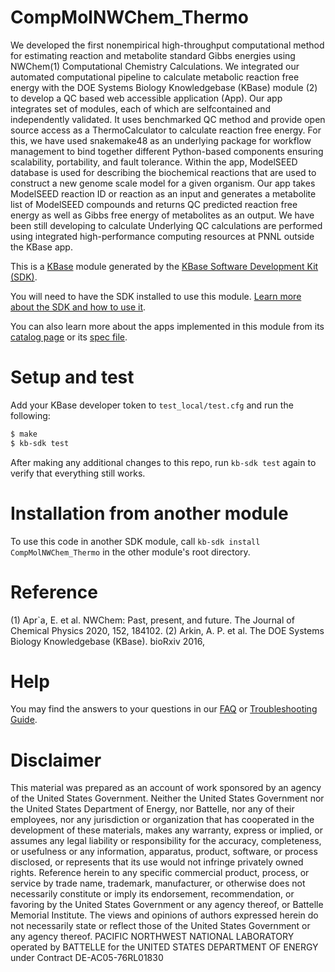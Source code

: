 # CompMolNWChem_Thermo

We developed the first nonempirical high-throughput computational method for estimating reaction and metabolite standard Gibbs energies using NWChem(1) Computational Chemistry Calculations.  We integrated our automated computational pipeline to calculate metabolic reaction free energy with the DOE Systems Biology Knowledgebase (KBase) module (2) to develop a QC based web accessible application (App). Our app integrates set of modules, each of which are selfcontained and independently validated. It uses benchmarked QC method and provide open source access as a ThermoCalculator to calculate reaction free energy. For this, we have used snakemake48 as an underlying package for workflow management to bind together different Python-based components ensuring scalability, portability, and fault tolerance. Within the app, ModelSEED database is used for describing the biochemical reactions that are used to construct a new genome scale model for a given organism. Our app takes ModelSEED reaction ID or reaction as an input and generates a metabolite list of ModelSEED compounds and returns QC predicted reaction free energy as well as Gibbs free energy of metabolites as an output. We have been still developing to calculate Underlying QC calculations are performed using integrated high-performance computing resources at PNNL outside the KBase app.

This is a [KBase](https://kbase.us) module generated by the [KBase Software Development Kit (SDK)](https://github.com/kbase/kb_sdk).

You will need to have the SDK installed to use this module. [Learn more about the SDK and how to use it](https://kbase.github.io/kb_sdk_docs/).

You can also learn more about the apps implemented in this module from its [catalog page](https://narrative.kbase.us/#catalog/modules/CompMolNWChem_Thermo) or its [spec file]($module_name.spec).

# Setup and test

Add your KBase developer token to `test_local/test.cfg` and run the following:

```bash
$ make
$ kb-sdk test
```

After making any additional changes to this repo, run `kb-sdk test` again to verify that everything still works.

# Installation from another module

To use this code in another SDK module, call `kb-sdk install CompMolNWChem_Thermo` in the other module's root directory.

# Reference

(1) Apr`a, E. et al. NWChem: Past, present, and future. The Journal of Chemical Physics
2020, 152, 184102.
(2)	Arkin, A. P. et al. The DOE Systems Biology Knowledgebase (KBase). bioRxiv 2016,

# Help

You may find the answers to your questions in our [FAQ](https://kbase.github.io/kb_sdk_docs/references/questions_and_answers.html) or [Troubleshooting Guide](https://kbase.github.io/kb_sdk_docs/references/troubleshooting.html).

# Disclaimer

This material was prepared as an account of work sponsored by an agency of the United States Government. Neither the United States Government nor the United States Department of Energy, nor Battelle, nor any of their employees, nor any jurisdiction or organization that has cooperated in the development of these materials, makes any warranty, express or implied, or assumes any legal liability or responsibility for the accuracy, completeness, or usefulness or any information, apparatus, product, software, or process disclosed, or represents that its use would not infringe privately owned rights.
Reference herein to any specific commercial product, process, or service by trade name, trademark, manufacturer, or otherwise does not necessarily constitute or imply its endorsement, recommendation, or favoring by the United States Government or any agency thereof, or Battelle Memorial Institute. The views and opinions of authors expressed herein do not necessarily state or reflect those of the United States Government or any agency thereof.
PACIFIC NORTHWEST NATIONAL LABORATORY operated by BATTELLE for the UNITED STATES DEPARTMENT OF ENERGY under Contract DE-AC05-76RL01830

